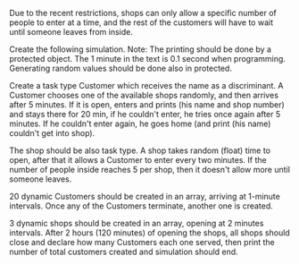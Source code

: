 Due to the recent restrictions, shops can only allow a specific number of people
to enter at a time, and the rest of the customers will have to wait until someone leaves from inside. 

Create the following simulation. 
Note: The printing should be done by a protected object.
      The 1 minute in the text is 0.1 second when programming.
      Generating random values should be done also in protected.

Create a task type Customer which receives the name as a discriminant.
A Customer chooses one of the available shops randomly, and then arrives after 5 minutes.
If it is open, enters and prints (his name and shop number) and stays there for 20 min, 
if he couldn't enter, he tries once again after 5 minutes.
If he couldn't enter again, he goes home (and print (his name) couldn't get into shop).

The shop should be also task type.
A shop takes random (float) time to open, after that it allows a Customer to enter every two minutes.
If the number of people inside reaches 5 per shop, then it doesn't allow more until someone leaves.

20 dynamic Customers should be created in an array, arriving at 1-minute intervals.
Once any of the Customers terminate, another one is created.

3 dynamic shops should be created in an array, opening at 2 minutes intervals.
After 2 hours (120 minutes) of opening the shops, all shops should close and declare how many Customers each one served,
then print the number of total customers created and simulation should end. 
